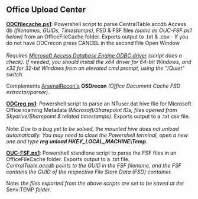 
## Office Upload Center

**[ODCfilecache.ps1](https://github.com/kacos2000/Other/blob/master/OfficeFileCache/ODCfilecache.ps1)**: Powershell script to parse CentralTable.accdb Access db *(filenames, GUIDs, Timestamps)*, FSD & FSF files *(same as OUC-FSF.ps1 below)* from an OfficeFileCache folder. Exports output to .txt & .csv.- If you do not have ODCrecon press CANCEL in the second File Open Window <br><br>
*Requires [Microsoft Access Database Engine ODBC driver](https://www.microsoft.com/en-us/download/details.aspx?id=54920) (*script does a check*). If needed, you should install the x64 driver for 64-bit Windows, and x32 for 32-bit Windows from an elevated cmd prompt, using the "/Quiet" switch.* 

Complements [ArsenalRecon's](https://arsenalrecon.com/) **OSDrecon** *(Office Document Cache FSD extractor/parser)*.

**[ODCreg.ps1](https://github.com/kacos2000/Other/blob/master/OfficeFileCache/OUCreg.ps1)**: Powershell script to parse an NTuser.dat hive file for Microsoft Office roaming Metadata *(Microsoft/Sharepoint IDs, files opened from Skydrive/Sharepoint $ related timestamps)*. Exports output to a .txt csv file.<br><br>
Note: *Due to a bug yet to be solved, the mounted hive does not unload automatically. You may need to close the Powershell terminal, open a new one and  type **reg unload HKEY_LOCAL_MACHINE\Temp**.*


**[OUC-FSF.ps1](https://github.com/kacos2000/Other/blob/master/OfficeFileCache/OUC-FSF.ps1)**: Powershell standlone script to parse the FSF files in an OfficeFileCache folder. Exports output to a .txt file.<br>
*CentralTable.accdb points to the GUID in the FSF filename, and the FSF contains the GUID of the respective File Store Data (FSD) container.* 


Note: *the files exported from the above scripts are set to be saved at the* $env:TEMP *folder.*

